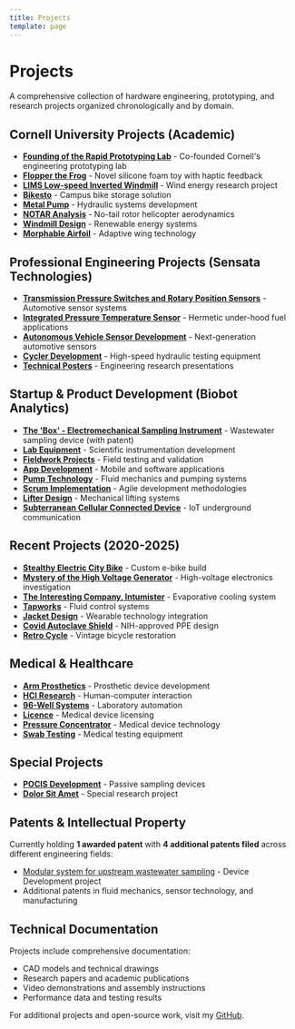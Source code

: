 ```yaml
---
title: Projects
template: page
---
```


# Projects

A comprehensive collection of hardware engineering, prototyping, and research projects organized chronologically and by domain.

## Cornell University Projects (Academic)

- **[Founding of the Rapid Prototyping Lab](/projects/rpl/)** - Co-founded Cornell's engineering prototyping lab
- **[Flopper the Frog](/projects/flopperthefrog/)** - Novel silicone foam toy with haptic feedback
- **[LIMS Low-speed Inverted Windmill](/projects/lims/)** - Wind energy research project
- **[Bikesto](/projects/bikesto/)** - Campus bike storage solution
- **[Metal Pump](/projects/metalpump/)** - Hydraulic systems development
- **[NOTAR Analysis](/projects/notar/)** - No-tail rotor helicopter aerodynamics
- **[Windmill Design](/projects/windmill/)** - Renewable energy systems
- **[Morphable Airfoil](/projects/morphableairfoil/)** - Adaptive wing technology

## Professional Engineering Projects (Sensata Technologies)

- **[Transmission Pressure Switches and Rotary Position Sensors](/projects/ims/)** - Automotive sensor systems
- **[Integrated Pressure Temperature Sensor](/projects/ipts/)** - Hermetic under-hood fuel applications
- **[Autonomous Vehicle Sensor Development](/projects/ols/)** - Next-generation automotive sensors
- **[Cycler Development](/projects/cycler/)** - High-speed hydraulic testing equipment
- **[Technical Posters](/projects/posters/)** - Engineering research presentations

## Startup & Product Development (Biobot Analytics)

- **[The 'Box' - Electromechanical Sampling Instrument](/projects/device/)** - Wastewater sampling device (with patent)
- **[Lab Equipment](/projects/lab/)** - Scientific instrumentation development
- **[Fieldwork Projects](/projects/fieldwork/)** - Field testing and validation
- **[App Development](/projects/app/)** - Mobile and software applications
- **[Pump Technology](/projects/pump/)** - Fluid mechanics and pumping systems
- **[Scrum Implementation](/projects/scrum/)** - Agile development methodologies
- **[Lifter Design](/projects/lifter/)** - Mechanical lifting systems
- **[Subterranean Cellular Connected Device](/projects/iot/)** - IoT underground communication

## Recent Projects (2020-2025)

- **[Stealthy Electric City Bike](/projects/ebike/)** - Custom e-bike build
- **[Mystery of the High Voltage Generator](/projects/tesla/)** - High-voltage electronics investigation
- **[The Interesting Company, Intumister](/projects/water/)** - Evaporative cooling system
- **[Tapworks](/projects/tapworks/)** - Fluid control systems
- **[Jacket Design](/projects/jacket/)** - Wearable technology integration
- **[Covid Autoclave Shield](/projects/covidshield/)** - NIH-approved PPE design
- **[Retro Cycle](/projects/retrocycle/)** - Vintage bicycle restoration

## Medical & Healthcare

- **[Arm Prosthetics](/projects/arm/)** - Prosthetic device development
- **[HCI Research](/projects/hci/)** - Human-computer interaction
- **[96-Well Systems](/projects/__5.3___96well/)** - Laboratory automation
- **[Licence](/projects/__5.3___licence/)** - Medical device licensing
- **[Pressure Concentrator](/projects/__5.4___pressureconcentrator/)** - Medical device technology
- **[Swab Testing](/projects/swab/)** - Medical testing equipment

## Special Projects

- **[POCIS Development](/projects/__3.9___pocis/)** - Passive sampling devices
- **[Dolor Sit Amet](/projects/dolor%20sit%20amet/)** - Special research project

## Patents & Intellectual Property

Currently holding **1 awarded patent** with **4 additional patents filed** across different engineering fields:
- [Modular system for upstream wastewater sampling](https://patents.google.com/patent/US20200072709A1/) - Device Development project
- Additional patents in fluid mechanics, sensor technology, and manufacturing

## Technical Documentation

Projects include comprehensive documentation:
- CAD models and technical drawings
- Research papers and academic publications
- Video demonstrations and assembly instructions
- Performance data and testing results

For additional projects and open-source work, visit my [GitHub](https://github.com/nikhilblal).